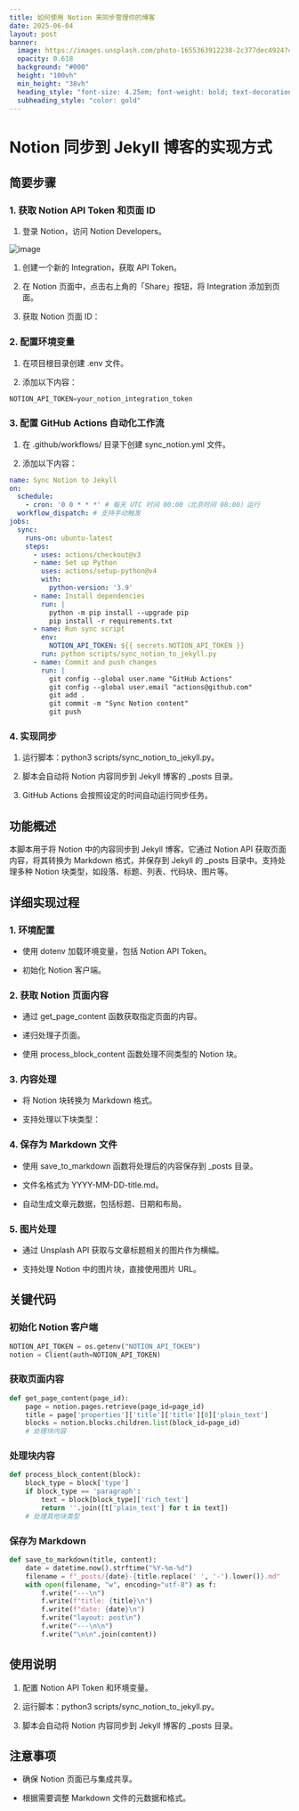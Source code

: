 ```yaml
---
title: 如何使用 Notion 来同步管理你的博客
date: 2025-06-04
layout: post
banner:
  image: https://images.unsplash.com/photo-1655363912238-2c377dec4924?crop=entropy&cs=tinysrgb&fit=max&fm=jpg&ixid=M3w2OTIwMzJ8MHwxfHJhbmRvbXx8fHx8fHx8fDE3NDkwMTEzMzZ8&ixlib=rb-4.1.0&q=80&w=1080
  opacity: 0.618
  background: "#000"
  height: "100vh"
  min_height: "38vh"
  heading_style: "font-size: 4.25em; font-weight: bold; text-decoration: underline"
  subheading_style: "color: gold"
---
```


# Notion 同步到 Jekyll 博客的实现方式

## 简要步骤

### 1. 获取 Notion API Token 和页面 ID

1. 登录 Notion，访问 Notion Developers。

![image](https://prod-files-secure.s3.us-west-2.amazonaws.com/a7a0cc5a-89b9-4cda-8686-1fba0ca52f40/d19c1afe-dea5-4312-9333-786b0ba83054/image.png?X-Amz-Algorithm=AWS4-HMAC-SHA256&X-Amz-Content-Sha256=UNSIGNED-PAYLOAD&X-Amz-Credential=ASIAZI2LB466QCEAMJWN%2F20250604%2Fus-west-2%2Fs3%2Faws4_request&X-Amz-Date=20250604T042856Z&X-Amz-Expires=3600&X-Amz-Security-Token=IQoJb3JpZ2luX2VjEEwaCXVzLXdlc3QtMiJHMEUCIQDUsFXHVUbzau1WeR9%2FXaEvigvHgv3VQ6jY3Mz0CviZFAIgCSCrlHmgNdP3LxjVr3ovaSQiDU%2FSk6fB%2B%2BjP31EYkDgq%2FwMIJRAAGgw2Mzc0MjMxODM4MDUiDIVbsX76TRSRg1t6yircAxEMVBqbaXjvNLTrvLpMBq%2BsklDZgIl9nfHIRJRe%2B%2Bpr5Jlm4XAAQL2q3fsaNvaBjlp8dPUNc0axDMyX9cFykNJd9jjIDN%2FCS4qJ7s08panL4EusZe4S5X%2FgdQVzl2%2BnkvkPy7XqmLHVU%2FWxzSjEStCw9tKKtTcZiX0UqsPECjUauH0kLpOjlFMD%2F8JX6%2BAi4JI4868UdNExBZ62YqXpsTXU3mTA809T8HOgshoUsWm4B3CKKMsY28QgBIRIqm7kyNtxx6emUZ%2FrYCaoJCOBoFOgwXNLeDQY5jtKrzniEP%2BGNPB1RXpG08DrHLuRT06FtfJ8mUMbg1HFPv97quKif8ccUDUR2FW5%2B1GvsCnxerIeQjrhVt0zCH1wTiye4%2FrK3c5y06hQREcMfWpprODrub5dMF9eQYxwdV4%2F%2Bf%2FVw3Z1f17fs2NoL78pwx0EUToLc%2Be3MR4z8WGpe36ABl%2B3nAyTe%2BvOMCIjSuCuC3UaHnhDCDAx4wNzZrQYEQMOWdaGC9FjpBySjYijBNOSamzDfFpZoLyz%2B3O9rcEGs%2Br7subciKa4aYgixbyLdyp5kvcimSA8SK%2BciL45NneqBSAWimIgU9s8S1uUaVXcg6Q3%2BYE1YisKXi8L6jmUambtMOuI%2F8EGOqUB1I2fQBlz%2FvojAHzXo5xMUWVN2l%2FAoCfNP7b6AYb8gWgkTblabjGHyHic2R%2FvAedSIBdObKq1UiC9rSZ1jgjq5Rm3GHrMsb5n447BUetNtm5StXlfb7F3%2FEsc%2BUOGhOTlACLPlQmVod%2B8jwyoCe8T186uq3P6QYSy07VZqcanRcxRnBSs9MjRI60bFFzTIdQ%2BWEcHE19unNCsdCV6Dm92rbPxupy1&X-Amz-Signature=20ef8ce59a41df7a266ff403c0999f2c41e819a530e6ab6ce063f30310b2ee1b&X-Amz-SignedHeaders=host&x-id=GetObject)

1. 创建一个新的 Integration，获取 API Token。

1. 在 Notion 页面中，点击右上角的「Share」按钮，将 Integration 添加到页面。

1. 获取 Notion 页面 ID：


### 2. 配置环境变量

1. 在项目根目录创建 .env 文件。

1. 添加以下内容：

```javascript
NOTION_API_TOKEN=your_notion_integration_token
```

### 3. 配置 GitHub Actions 自动化工作流

1. 在 .github/workflows/ 目录下创建 sync_notion.yml 文件。

1. 添加以下内容：

```yaml
name: Sync Notion to Jekyll
on:
  schedule:
    - cron: '0 0 * * *' # 每天 UTC 时间 00:00（北京时间 08:00）运行
  workflow_dispatch: # 支持手动触发
jobs:
  sync:
    runs-on: ubuntu-latest
    steps:
      - uses: actions/checkout@v3
      - name: Set up Python
        uses: actions/setup-python@v4
        with:
          python-version: '3.9'
      - name: Install dependencies
        run: |
          python -m pip install --upgrade pip
          pip install -r requirements.txt
      - name: Run sync script
        env:
          NOTION_API_TOKEN: ${{ secrets.NOTION_API_TOKEN }}
        run: python scripts/sync_notion_to_jekyll.py
      - name: Commit and push changes
        run: |
          git config --global user.name "GitHub Actions"
          git config --global user.email "actions@github.com"
          git add .
          git commit -m "Sync Notion content"
          git push
```

### 4. 实现同步

1. 运行脚本：python3 scripts/sync_notion_to_jekyll.py。

1. 脚本会自动将 Notion 内容同步到 Jekyll 博客的 _posts 目录。

1. GitHub Actions 会按照设定的时间自动运行同步任务。

## 功能概述

本脚本用于将 Notion 中的内容同步到 Jekyll 博客。它通过 Notion API 获取页面内容，将其转换为 Markdown 格式，并保存到 Jekyll 的 _posts 目录中。支持处理多种 Notion 块类型，如段落、标题、列表、代码块、图片等。

## 详细实现过程

### 1. 环境配置

- 使用 dotenv 加载环境变量，包括 Notion API Token。

- 初始化 Notion 客户端。

### 2. 获取 Notion 页面内容

- 通过 get_page_content 函数获取指定页面的内容。

- 递归处理子页面。

- 使用 process_block_content 函数处理不同类型的 Notion 块。

### 3. 内容处理

- 将 Notion 块转换为 Markdown 格式。

- 支持处理以下块类型：


### 4. 保存为 Markdown 文件

- 使用 save_to_markdown 函数将处理后的内容保存到 _posts 目录。

- 文件名格式为 YYYY-MM-DD-title.md。

- 自动生成文章元数据，包括标题、日期和布局。

### 5. 图片处理

- 通过 Unsplash API 获取与文章标题相关的图片作为横幅。

- 支持处理 Notion 中的图片块，直接使用图片 URL。

## 关键代码

### 初始化 Notion 客户端

```python
NOTION_API_TOKEN = os.getenv("NOTION_API_TOKEN")
notion = Client(auth=NOTION_API_TOKEN)
```

### 获取页面内容

```python
def get_page_content(page_id):
    page = notion.pages.retrieve(page_id=page_id)
    title = page['properties']['title']['title'][0]['plain_text']
    blocks = notion.blocks.children.list(block_id=page_id)
    # 处理块内容
```

### 处理块内容

```python
def process_block_content(block):
    block_type = block['type']
    if block_type == 'paragraph':
        text = block[block_type]['rich_text']
        return ''.join([t['plain_text'] for t in text])
    # 处理其他块类型
```

### 保存为 Markdown

```python
def save_to_markdown(title, content):
    date = datetime.now().strftime("%Y-%m-%d")
    filename = f"_posts/{date}-{title.replace(' ', '-').lower()}.md"
    with open(filename, "w", encoding="utf-8") as f:
        f.write("---\n")
        f.write(f"title: {title}\n")
        f.write(f"date: {date}\n")
        f.write("layout: post\n")
        f.write("---\n\n")
        f.write("\n\n".join(content))
```

## 使用说明

1. 配置 Notion API Token 和环境变量。

1. 运行脚本：python3 scripts/sync_notion_to_jekyll.py。

1. 脚本会自动将 Notion 内容同步到 Jekyll 博客的 _posts 目录。

## 注意事项

- 确保 Notion 页面已与集成共享。

- 根据需要调整 Markdown 文件的元数据和格式。